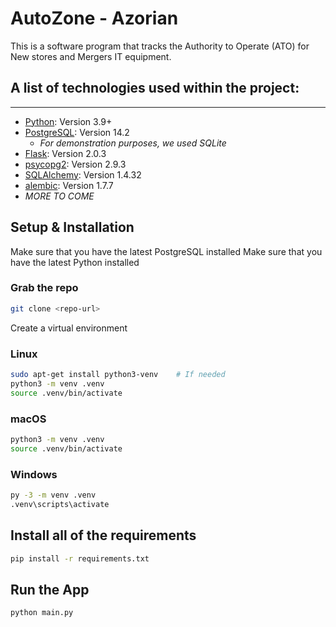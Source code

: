 # AutoZone - Azorian

This is a software program that tracks the Authority to Operate (ATO) for New stores and Mergers IT equipment. 

## A list of technologies used within the project:
***
* [Python](https://www.python.org/downloads/): Version 3.9+
* [PostgreSQL](https://www.postgresql.org/download/): Version 14.2
    * *For demonstration purposes, we used SQLite*
* [Flask](https://pypi.org/project/Flask/): Version 2.0.3
* [psycopg2](https://pypi.org/project/psycopg2/): Version 2.9.3
* [SQLAlchemy](https://pypi.org/project/SQLAlchemy/): Version 1.4.32
* [alembic](https://pypi.org/project/alembic/): Version 1.7.7
* *MORE TO COME*

## Setup & Installation

Make sure that you have the latest PostgreSQL installed
Make sure that you have the latest Python installed

### Grab the repo

```bash
git clone <repo-url>
```

Create a virtual environment

### Linux

```bash
sudo apt-get install python3-venv    # If needed
python3 -m venv .venv
source .venv/bin/activate
```

### macOS

```bash
python3 -m venv .venv
source .venv/bin/activate
```

### Windows

```bash
py -3 -m venv .venv
.venv\scripts\activate
```

## Install all of the requirements

```bash
pip install -r requirements.txt
```

## Run the App

```bash
python main.py
```

